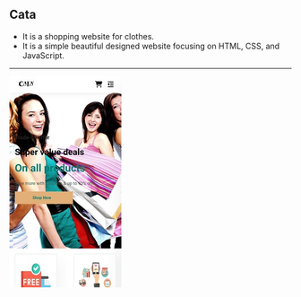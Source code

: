 ## Cata
* It is a shopping website for clothes.
* It is a simple beautiful designed website focusing on HTML, CSS, and JavaScript.

***

 ![image](image.jpg)
